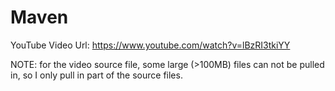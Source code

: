 Maven
=====
YouTube Video Url:
https://www.youtube.com/watch?v=lBzRI3tkiYY

NOTE: for the video source file, some large (>100MB) files can not be pulled in, so I only pull in part of the source files.
